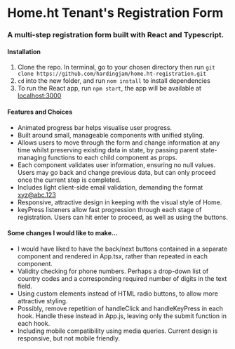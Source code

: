 # Home.ht Tenant's Registration Form

### A multi-step registration form built with React and Typescript.

#### Installation

1. Clone the repo. In terminal, go to your chosen directory then run `git clone https://github.com/hardingjam/home.ht-registration.git`
2. `cd` into the new folder, and run `nom install` to install dependencies
3. To run the React app, run `npm start`, the app will be available at [localhost:3000](localhost:3000)

#### Features and Choices

-   Animated progress bar helps visualise user progress.
-   Built around small, manageable components with unified styling.
-   Allows users to move through the form and change information at any time whilst preserving existing data in state, by passing parent state-managing functions to each child component as props.
-   Each component validates user information, ensuring no null values. Users may go back and change previous data, but can only proceed once the current step is completed.
-   Includes light client-side email validation, demanding the format xyz@abc.123
-   Responsive, attractive design in keeping with the visual style of Home.
-   keyPress listeners allow fast progression through each stage of registration. Users can hit enter to proceed, as well as using the buttons.

#### Some changes I would like to make...

-   I would have liked to have the back/next buttons contained in a separate component and rendered in App.tsx, rather than repeated in each component.
-   Validity checking for phone numbers. Perhaps a drop-down list of country codes and a corresponding required number of digits in the text field.
-   Using custom elements instead of HTML radio buttons, to allow more attractive styling.
-   Possibly, remove repetition of handleClick and handleKeyPress in each hook. Handle these instead in App.js, leaving only the submit function in each hook.
-   Including mobile compatibility using media queries. Current design is responsive, but not mobile friendly.
